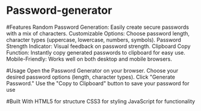 # Password-generator
#Features
 Random Password Generation: Easily create secure passwords with a mix of characters.
 Customizable Options: Choose password length, character types (uppercase, lowercase, numbers, 
 symbols).
 Password Strength Indicator: Visual feedback on password strength.
 Clipboard Copy Function: Instantly copy generated passwords to clipboard for easy use.
 Mobile-Friendly: Works well on both desktop and mobile browsers.

 #Usage
   Open the Password Generator on your browser.
   Choose your desired password options (length, character types).
   Click "Generate Password."
    Use the "Copy to Clipboard" button to save your password for use


 #Built With
    HTML5 for structure
    CSS3 for styling
    JavaScript for functionality   

    
